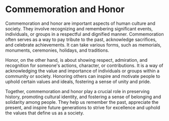 <h1>Commemoration and Honor</h1>
<p>Commemoration and honor are important aspects of human culture and society. They involve recognizing and remembering significant events, individuals, or groups in a respectful and dignified manner. Commemoration often serves as a way to pay tribute to the past, acknowledge sacrifices, and celebrate achievements. It can take various forms, such as memorials, monuments, ceremonies, holidays, and traditions.</p>
<p>Honor, on the other hand, is about showing respect, admiration, and recognition for someone's actions, character, or contributions. It is a way of acknowledging the value and importance of individuals or groups within a community or society. Honoring others can inspire and motivate people to uphold certain values and ideals, fostering a sense of unity and pride.</p>
<p>Together, commemoration and honor play a crucial role in preserving history, promoting cultural identity, and fostering a sense of belonging and solidarity among people. They help us remember the past, appreciate the present, and inspire future generations to strive for excellence and uphold the values that define us as a society.</p>